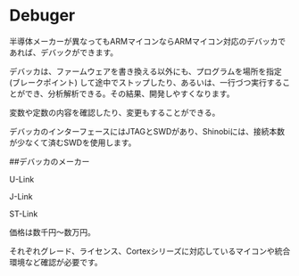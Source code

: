 # Debuger

半導体メーカーが異なってもARMマイコンならARMマイコン対応のデバッカであれば、デバックができます。

デバッカは、ファームウェアを書き換える以外にも、プログラムを場所を指定(ブレークポイント)
して途中でストップしたり、あるいは、一行づつ実行することができ、分析解析できる。その結果、開発しやすくなります。

変数や定数の内容を確認したり、変更もすることができる。

デバッカのインターフェースにはJTAGとSWDがあり、Shinobiには、接続本数が少なくて済むSWDを使用します。

##デバッカのメーカー

U-Link

J-Link

ST-Link

価格は数千円～数万円。

それぞれグレード、ライセンス、Cortexシリーズに対応しているマイコンや統合環境など確認が必要です。
